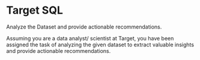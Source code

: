 # Target SQL
 Analyze the Dataset and provide actionable recommendations.


Assuming you are a data analyst/ scientist at Target, you have been assigned the task of analyzing the given dataset to extract valuable insights and provide actionable recommendations.
